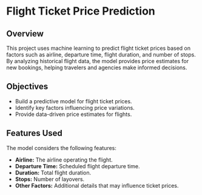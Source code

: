 # Flight Ticket Price Prediction  

## Overview  
This project uses machine learning to predict flight ticket prices based on factors such as airline, departure time, flight duration, and number of stops. By analyzing historical flight data, the model provides price estimates for new bookings, helping travelers and agencies make informed decisions.  

## Objectives  
- Build a predictive model for flight ticket prices.  
- Identify key factors influencing price variations.  
- Provide data-driven price estimates for flights.  

## Features Used  
The model considers the following features:  
- **Airline:** The airline operating the flight.  
- **Departure Time:** Scheduled flight departure time.  
- **Duration:** Total flight duration.  
- **Stops:** Number of layovers.  
- **Other Factors:** Additional details that may influence ticket prices.  

